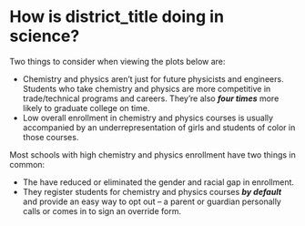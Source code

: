 # How is district_title doing in science?  
Two things to consider when viewing the plots below are:  
- Chemistry and physics aren’t just for future physicists and engineers. Students who take chemistry and physics are more competitive in trade/technical programs and careers. They’re also _**four times**_ more likely to graduate college on time.  
- Low overall enrollment in chemistry and physics courses is usually accompanied by an underrepresentation of girls and students of color in those courses.  

Most schools with high chemistry and physics enrollment have two things in common:  
- The have reduced or eliminated the gender and racial gap in enrollment.  
- They register students for chemistry and physics courses _**by default**_ and provide an easy way to opt out – a parent or guardian personally calls or comes in to sign an override form.  
